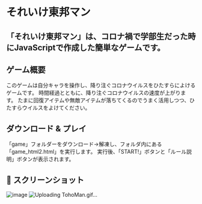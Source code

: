 # それいけ東邦マン

「それいけ東邦マン」は、コロナ禍で学部生だった時にJavaScriptで作成した簡単なゲームです。
---

## ゲーム概要
このゲームは自分キャラを操作し、降り注ぐコロナウイルスをひたすらによけるゲームです。
時間経過とともに、降り注ぐコロナウイルスの速度が上がります。
たまに回復アイテムや無敵アイテムが落ちてくるのでうまく活用しつつ、ひたすらウイルスをよけてください。

## ダウンロード & プレイ
「game」フォルダーをダウンロード→解凍し、フォルダ内にある「game_html2.html」を実行します。
実行後、「START!」ボタンと「ルール説明」ボタンが表示されます。

## 📸 スクリーンショット
![image](https://github.com/user-attachments/assets/0dea1dd5-4ed7-4c9e-b700-6327ce7ffd7d)
![Uploading TohoMan.gif…]()

